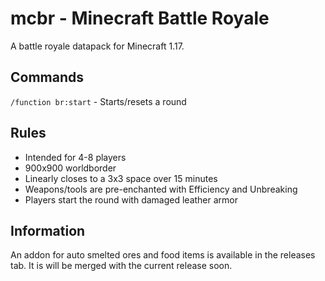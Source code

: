 # mcbr - Minecraft Battle Royale
A battle royale datapack for Minecraft 1.17.
## Commands
`/function br:start` - Starts/resets a round
## Rules
 - Intended for 4-8 players
 - 900x900 worldborder
 - Linearly closes to a 3x3 space over 15 minutes
 - Weapons/tools are pre-enchanted with Efficiency and Unbreaking
 - Players start the round with damaged leather armor
## Information
An addon for auto smelted ores and food items is available in the releases tab. It is will be merged with the current release soon.
